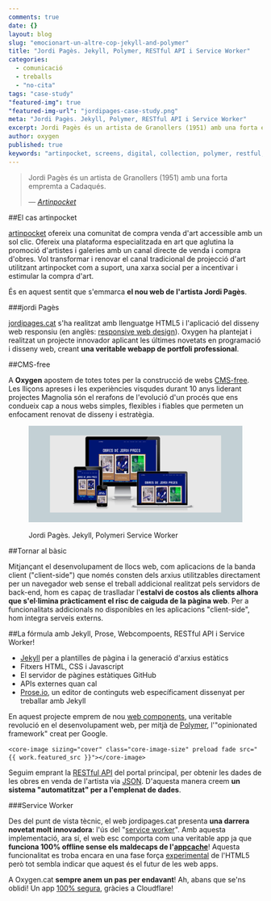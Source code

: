 ```yaml
---
comments: true
date: {}
layout: blog
slug: "emocionart-un-altre-cop-jekyll-and-polymer"
title: "Jordi Pagès. Jekyll, Polymer, RESTful API i Service Worker"
categories: 
  - comunicació
  - treballs
  - "no-cita"
tags: "case-study"
"featured-img": true
"featured-img-url": "jordipages-case-study.png"
meta: "Jordi Pagès. Jekyll, Polymer, RESTful API i Service Worker"
excerpt: Jordi Pagès és un artista de Granollers (1951) amb una forta empremta a Cadaqués.
author: oxygen
published: true
keywords: "artinpocket, screens, digital, collection, polymer, restful, api, service, worker"
---
```


>Jordi Pagès és un artista de Granollers (1951) amb una forta empremta a Cadaqués.<footer>&mdash; <cite><a href="{{ page.url }}" title="{{ page.title }}">Artinpocket</a></cite></footer>

##El cas artinpocket

[artinpocket](/artipocket-la-comunitat-de-compra-venda-d-art-accessible-amb-un-sol-clic/ "Artinpocket, la comunitat de compra venda d'art accessible amb un sol clic") ofereix una comunitat de compra venda d'art accessible amb un sol clic. Ofereix una plataforma especialitzada en art que aglutina la promoció d'artistes i galeries amb un canal directe de venda i compra d'obres. Vol transformar i renovar el canal tradicional de projecció d'art utilitzant artinpocket com a suport, una xarxa social per a incentivar i estimular la compra d'art. 

És en aquest sentit que s'emmarca **el nou web de l'artista Jordi Pagès**.

###jordi Pagès

[jordipages.cat](http://www.jordipages.cat/ "Jordi Pagès és un artista de Granollers (1951) amb una forta empremta a Cadaqués") s'ha realitzat amb llenguatge HTML5 i l'aplicació del disseny web responsiu (en anglès: [responsive web design](http://en.wikipedia.org/wiki/Responsive_web_design "Responsive web desgin - Wikipedia the free encyclopedia")). Oxygen ha plantejat i realitzat un projecte innovador aplicant les últimes novetats en programació i disseny web, creant **una veritable webapp de portfoli professional**.

##CMS-free

A **Oxygen** apostem de totes totes per la construcció de webs [CMS-free](/oxygen-un-web-cms-free). Les lliçons apreses i les experiències visqudes durant 10 anys liderant projectes Magnolia són el rerafons de l'evolució d'un procés que ens condueix cap a nous webs simples, flexibles i fiables que permeten un enfocament renovat de disseny i estratègia.

<figure class="hidden-xs hidden-sm ox_animate_when_almost_visible ox_right-to-left"><img src="/assets/img/jordipages-full-width-snapshot.png" /><figcaption><p>Jordi Pagès. Jekyll, Polymeri Service Worker</p></figcaption></figure>

##Tornar al bàsic

Mitjançant el desenvolupament de llocs web, com aplicacions de la banda client ("client-side") que només consten dels arxius utilitzables directament per un navegador web sense el treball addicional realitzat pels servidors de back-end, hom es capaç de traslladar l'**estalvi de costos als clients alhora que s'el·limina pràcticament el risc de caiguda de la pàgina web**. Per a funcionalitats addicionals no disponibles en les aplicacions "client-side", hom integra serveis externs.

##La fórmula amb Jekyll, Prose, Webcompoents, RESTful API i Service Worker!

- [Jekyll](http://jekyllrb.com/ "Jekyll &bull; Simple, blog-aware, static sites") per a plantilles de pàgina i la generació d'arxius estàtics
- Fitxers HTML, CSS i Javascript
- El servidor de pàgines estàtiques GitHub
- APIs externes quan cal
- [Prose.io](http://prose.io/ "Prose &middot; A Content Editor for GitHub"), un editor de continguts web específicament dissenyat per treballar amb Jekyll

En aquest projecte emprem de nou [web components](http://webcomponents.org/ "WebComponents.org"), una veritable revolució en el desenvolupament web, per mitjà de [Polymer](http://www.polymer-project.org/ "Welcome - Polymer"), l'"opinionated framework" creat per Google.

<pre><code>&#60;core-image sizing="cover" class="core-image-size" preload fade src="&#123;&#123; work.featured_src &#125;&#125;"&#62;&#60;/core-image&#62;</code></pre>

Seguim emprant la [RESTful API](http://en.wikipedia.org/wiki/Representational_state_transfer "Representational state transfer - Wikipedia, the free encyclopedia") del portal principal, per obtenir les dades de les obres en venda de l'artista via [JSON](http://en.wikipedia.org/wiki/JSON "JSON - Wikipedia, the free encyclopedia"). D'aquesta manera creem **un sistema "automatitzat" per a l'emplenat de dades**.

###Service Worker

Des del punt de vista tècnic, el web jordipages.cat presenta **una darrera novetat molt innovadora**: l'ús del "[service worker](http://www.html5rocks.com/en/tutorials/service-worker/introduction/)". Amb aquesta implementació, ara sí, el web esc comporta com una veritable app ja que **funciona 100% offline sense els maldecaps de l'[appcache](http://alistapart.com/article/application-cache-is-a-douchebag)**! Aquesta funcionalitat es troba encara en una fase força [experimental](http://caniuse.com/#feat=serviceworkers) de l'HTML5 però tot sembla indicar que aquest és el futur de les web apps.

A Oxygen.cat **sempre anem un pas per endavant**! Ah, abans que se'ns oblidi! Un app [100% segura](/webs-segures-per-a-tothom-amb-ssl/), gràcies a Cloudflare!